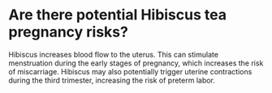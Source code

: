 # Are there potential Hibiscus tea pregnancy risks?

Hibiscus increases blood flow to the uterus. This can stimulate menstruation during the early stages of pregnancy, which increases the risk of miscarriage. Hibiscus may also potentially trigger uterine contractions during the third trimester, increasing the risk of preterm labor.